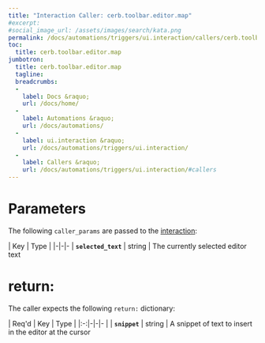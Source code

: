 ```yaml
---
title: "Interaction Caller: cerb.toolbar.editor.map"
#excerpt: 
#social_image_url: /assets/images/search/kata.png
permalink: /docs/automations/triggers/ui.interaction/callers/cerb.toolbar.editor.map/
toc:
  title: cerb.toolbar.editor.map
jumbotron:
  title: cerb.toolbar.editor.map
  tagline: 
  breadcrumbs:
  -
    label: Docs &raquo;
    url: /docs/home/
  -
    label: Automations &raquo;
    url: /docs/automations/
  -
    label: ui.interaction &raquo;
    url: /docs/automations/triggers/ui.interaction/
  -
    label: Callers &raquo;
    url: /docs/automations/triggers/ui.interaction/#callers
---
```




# Parameters

The following `caller_params` are passed to the [interaction](/docs/automations/triggers/ui.interaction/):

| Key | Type | 
|-|-|-
| **`selected_text`** | string | The currently selected editor text

# return:

The caller expects the following `return:` dictionary:

| Req'd | Key | Type | 
|:-:|-|-|-
| | **`snippet`** | string | A snippet of text to insert in the editor at the cursor
